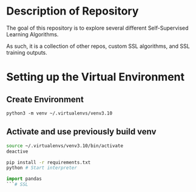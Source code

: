 # Description of Repository
The goal of this repository is to explore several different Self-Supervised Learning Algorithms.

As such, it is a collection of other repos, custom SSL algorithms, and SSL training outputs.

# Setting up the Virtual Environment
## Create Environment
```
python3 -m venv ~/.virtualenvs/venv3.10
```
## Activate and use previously build venv
```bash
source ~/.virtualenvs/venv3.10/bin/activate
deactive
```

```bash
pip install -r requirements.txt
python # Start interpreter
```

```python
import pandas
```# SSL
